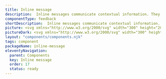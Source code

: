 ```yaml
---
title: Inline message
description:  Inline messages communicate contextual information. They’re positioned inline, close to the element they’re adding context to.
componentType: feedback
shortDescription:  Inline messages communicate contextual information.
picture: <svg xmlns="http://www.w3.org/2000/svg" width="300" height="200" fill="none" aria-labelledby="inlineMessageTitle inlineMessageDesc" role="img"><title id="inlineMessageTitle">Illustration of the inline message component.</title><desc id="inlineMessageDesc">An illustrated inline message component representing inline message component card.</desc><path fill="#EDF2FC" d="M30 66a2 2 0 0 1 2-2h236a2 2 0 0 1 2 2v68a2 2 0 0 1-2 2H32a2 2 0 0 1-2-2V66Z"/><path fill="#36F" d="M28 66a3 3 0 0 1 3-3h237a3 3 0 0 1 3 3h-2a1 1 0 0 0-1-1H32v1h-4Zm243 68a3 3 0 0 1-3 3H31a3 3 0 0 1-3-3h4v1h236a1 1 0 0 0 1-1h2Zm-240 3a3 3 0 0 1-3-3V66a3 3 0 0 1 3-3l1 2v70l-1 2Zm237-74a3 3 0 0 1 3 3v68a3 3 0 0 1-3 3v-2a1 1 0 0 0 1-1V66a1 1 0 0 0-1-1v-2Z"/><path fill="#36F" fill-rule="evenodd" d="M54 96a8 8 0 1 0 0-16 8 8 0 0 0 0 16Zm1.125-11.995a1.125 1.125 0 1 1-2.25 0 1.125 1.125 0 0 1 2.25 0ZM54 86.505a1 1 0 0 1 1 1v4.5a1 1 0 1 1-2 0v-4.5a1 1 0 0 1 1-1Z" clip-rule="evenodd"/><path fill="#1138AD" d="M74 93.328V82.864h1.856v10.464H74ZM78.356 93.328v-7.856h1.52l.128 1.056h.064a6.105 6.105 0 0 1 1.152-.88 2.75 2.75 0 0 1 1.424-.368c.842 0 1.456.272 1.84.816.384.544.576 1.312.576 2.304v4.928h-1.84V88.64c0-.65-.096-1.11-.288-1.376-.192-.267-.507-.4-.944-.4-.342 0-.646.085-.912.256-.256.16-.55.4-.88.72v5.488h-1.84ZM89.1 93.52c-.65 0-1.114-.197-1.391-.592-.267-.395-.4-.933-.4-1.616v-9.28h1.84v9.376c0 .224.042.384.128.48a.382.382 0 0 0 .272.128h.112c.042-.01.101-.021.176-.032l.24 1.376a2.884 2.884 0 0 1-.976.16ZM91.653 93.328v-7.856h1.84v7.856h-1.84Zm.927-9.232c-.33 0-.597-.096-.8-.288-.202-.192-.303-.448-.303-.768 0-.31.1-.56.303-.752.203-.192.47-.288.8-.288.331 0 .598.096.8.288.203.192.305.443.305.752 0 .32-.102.576-.305.768-.202.192-.469.288-.8.288ZM95.84 93.328v-7.856h1.52l.128 1.056h.064a6.105 6.105 0 0 1 1.152-.88 2.75 2.75 0 0 1 1.424-.368c.843 0 1.456.272 1.84.816.384.544.576 1.312.576 2.304v4.928h-1.84V88.64c0-.65-.096-1.11-.288-1.376-.192-.267-.507-.4-.944-.4-.341 0-.645.085-.912.256-.256.16-.55.4-.88.72v5.488h-1.84ZM108.153 93.52c-.725 0-1.381-.16-1.968-.48a3.602 3.602 0 0 1-1.392-1.408c-.341-.619-.512-1.36-.512-2.224 0-.853.171-1.59.512-2.208.352-.619.805-1.093 1.36-1.424a3.356 3.356 0 0 1 1.744-.496c.715 0 1.312.16 1.792.48.48.31.843.747 1.088 1.312.245.555.368 1.2.368 1.936 0 .384-.027.683-.08.896h-4.992c.085.693.336 1.232.752 1.616.416.384.939.576 1.568.576.341 0 .656-.048.944-.144.299-.107.592-.25.88-.432l.624 1.152a5.637 5.637 0 0 1-1.248.608c-.459.16-.939.24-1.44.24Zm-2.096-4.864h3.488c0-.608-.133-1.083-.4-1.424-.267-.352-.667-.528-1.2-.528-.459 0-.869.17-1.232.512-.352.33-.571.81-.656 1.44ZM116.266 93.328V82.864h2.096l1.856 5.12c.117.33.229.672.336 1.024.117.341.229.683.336 1.024h.064c.117-.341.229-.683.336-1.024.106-.352.213-.693.32-1.024l1.808-5.12h2.112v10.464h-1.712v-4.784c0-.33.01-.688.032-1.072l.096-1.184c.042-.395.08-.752.112-1.072h-.064l-.848 2.432-1.712 4.704h-1.104l-1.728-4.704-.832-2.432h-.064c.032.32.064.677.096 1.072.042.395.074.79.096 1.184.032.384.048.741.048 1.072v4.784h-1.68ZM131.388 93.52c-.726 0-1.382-.16-1.969-.48-.586-.33-1.05-.8-1.391-1.408-.342-.619-.513-1.36-.513-2.224 0-.853.171-1.59.513-2.208.352-.619.805-1.093 1.36-1.424a3.354 3.354 0 0 1 1.744-.496c.714 0 1.312.16 1.792.48.48.31.842.747 1.088 1.312.245.555.368 1.2.368 1.936 0 .384-.027.683-.081.896h-4.992c.086.693.337 1.232.753 1.616.416.384.938.576 1.567.576.342 0 .656-.048.944-.144.299-.107.592-.25.88-.432l.625 1.152c-.374.245-.79.448-1.249.608-.458.16-.938.24-1.439.24Zm-2.096-4.864h3.487c0-.608-.133-1.083-.399-1.424-.267-.352-.667-.528-1.2-.528-.459 0-.87.17-1.233.512-.352.33-.57.81-.655 1.44ZM138.329 93.52a4.476 4.476 0 0 1-1.6-.304 5.34 5.34 0 0 1-1.376-.784l.864-1.184c.352.267.704.48 1.056.64.352.16.725.24 1.12.24.427 0 .741-.09.944-.272a.865.865 0 0 0 .304-.672.666.666 0 0 0-.256-.544 2.075 2.075 0 0 0-.624-.384c-.256-.117-.523-.23-.8-.336a8.685 8.685 0 0 1-1.024-.464 2.658 2.658 0 0 1-.816-.72c-.213-.299-.32-.667-.32-1.104 0-.693.256-1.259.768-1.696.512-.437 1.205-.656 2.08-.656.555 0 1.051.096 1.488.288.437.192.816.41 1.136.656l-.848 1.12a3.982 3.982 0 0 0-.848-.48 2.075 2.075 0 0 0-.88-.192c-.395 0-.688.085-.88.256a.758.758 0 0 0-.288.608c0 .31.16.544.48.704.32.16.693.315 1.12.464a6.67 6.67 0 0 1 1.056.48c.341.181.624.421.848.72.235.299.352.693.352 1.184 0 .672-.261 1.248-.784 1.728-.523.47-1.28.704-2.272.704ZM145.219 93.52a4.48 4.48 0 0 1-1.6-.304 5.34 5.34 0 0 1-1.376-.784l.864-1.184c.352.267.704.48 1.056.64.352.16.726.24 1.121.24.426 0 .741-.09.944-.272a.868.868 0 0 0 .304-.672.667.667 0 0 0-.257-.544 2.075 2.075 0 0 0-.624-.384c-.256-.117-.522-.23-.799-.336a8.698 8.698 0 0 1-1.025-.464 2.681 2.681 0 0 1-.816-.72c-.213-.299-.32-.667-.32-1.104 0-.693.257-1.259.769-1.696.512-.437 1.205-.656 2.079-.656.555 0 1.051.096 1.488.288.438.192.816.41 1.136.656l-.848 1.12a3.982 3.982 0 0 0-.848-.48 2.07 2.07 0 0 0-.879-.192c-.395 0-.689.085-.881.256a.757.757 0 0 0-.287.608c0 .31.159.544.479.704.32.16.694.315 1.121.464.362.128.714.288 1.056.48.341.181.624.421.848.72.234.299.351.693.351 1.184 0 .672-.261 1.248-.783 1.728-.523.47-1.281.704-2.273.704ZM151.822 93.52c-.683 0-1.243-.213-1.68-.64-.427-.427-.64-.981-.64-1.664 0-.843.368-1.493 1.104-1.952.736-.47 1.909-.79 3.52-.96-.011-.416-.123-.773-.336-1.072-.203-.31-.571-.464-1.104-.464-.384 0-.763.075-1.136.224-.363.15-.72.33-1.072.544l-.672-1.232a7.864 7.864 0 0 1 1.472-.72 5.087 5.087 0 0 1 1.76-.304c.981 0 1.712.293 2.192.88.491.576.736 1.413.736 2.512v4.656h-1.52l-.128-.864h-.064a5.68 5.68 0 0 1-1.136.752 2.797 2.797 0 0 1-1.296.304Zm.592-1.44c.32 0 .608-.075.864-.224a5.7 5.7 0 0 0 .848-.64v-1.76c-1.067.139-1.808.347-2.224.624-.416.267-.624.597-.624.992 0 .352.107.608.32.768.213.16.485.24.816.24ZM160.904 96.8a5.873 5.873 0 0 1-1.68-.224c-.491-.15-.88-.379-1.168-.688-.277-.299-.416-.677-.416-1.136 0-.65.373-1.21 1.12-1.68v-.064a1.675 1.675 0 0 1-.512-.512c-.128-.213-.192-.48-.192-.8 0-.31.085-.587.256-.832.181-.256.384-.464.608-.624v-.064c-.267-.203-.507-.485-.72-.848a2.478 2.478 0 0 1-.304-1.232c0-.608.144-1.12.432-1.536.288-.416.667-.73 1.136-.944.48-.224.992-.336 1.536-.336.213 0 .416.021.608.064.203.032.384.075.544.128h2.816v1.36h-1.44c.128.15.235.341.32.576.085.224.128.475.128.752 0 .576-.133 1.067-.4 1.472a2.52 2.52 0 0 1-1.072.896 3.607 3.607 0 0 1-2.032.256 2.623 2.623 0 0 1-.544-.16 1.98 1.98 0 0 0-.288.32.837.837 0 0 0-.096.432c0 .224.091.4.272.528.192.128.528.192 1.008.192h1.392c.949 0 1.664.155 2.144.464.491.299.736.79.736 1.472 0 .512-.171.976-.512 1.392-.341.427-.827.763-1.456 1.008s-1.371.368-2.224.368Zm.096-7.12c.373 0 .693-.139.96-.416.267-.277.4-.667.4-1.168 0-.49-.133-.87-.4-1.136a1.252 1.252 0 0 0-.96-.416c-.384 0-.709.133-.976.4s-.4.65-.4 1.152c0 .501.133.89.4 1.168.267.277.592.416.976.416Zm.192 5.92c.629 0 1.141-.128 1.536-.384s.592-.55.592-.88c0-.31-.123-.517-.368-.624-.235-.107-.576-.16-1.024-.16h-1.072c-.427 0-.784-.037-1.072-.112-.405.31-.608.656-.608 1.04 0 .352.181.624.544.816.363.203.853.304 1.472.304ZM169.591 93.52c-.726 0-1.382-.16-1.968-.48a3.602 3.602 0 0 1-1.392-1.408c-.342-.619-.512-1.36-.512-2.224 0-.853.17-1.59.512-2.208.352-.619.805-1.093 1.36-1.424a3.354 3.354 0 0 1 1.744-.496c.714 0 1.312.16 1.792.48.48.31.842.747 1.088 1.312.245.555.368 1.2.368 1.936 0 .384-.027.683-.08.896h-4.992c.085.693.336 1.232.752 1.616.416.384.938.576 1.568.576.341 0 .656-.048.944-.144a4.5 4.5 0 0 0 .88-.432l.624 1.152a5.68 5.68 0 0 1-1.248.608c-.459.16-.939.24-1.44.24Zm-2.096-4.864h3.488c0-.608-.134-1.083-.4-1.424-.267-.352-.667-.528-1.2-.528-.459 0-.87.17-1.232.512-.352.33-.571.81-.656 1.44ZM179.815 93.328v-8.896h-3.024v-1.568h7.904v1.568h-3.024v8.896h-1.856ZM186.277 93.328v-7.856h1.841v7.856h-1.841Zm.928-9.232c-.33 0-.597-.096-.799-.288-.203-.192-.304-.448-.304-.768 0-.31.101-.56.304-.752.202-.192.469-.288.799-.288.331 0 .598.096.801.288.202.192.304.443.304.752 0 .32-.102.576-.304.768-.203.192-.47.288-.801.288ZM193.233 93.52c-.907 0-1.552-.261-1.936-.784-.373-.533-.56-1.221-.56-2.064v-3.744h-1.12v-1.376l1.216-.08.224-2.144h1.536v2.144h2v1.456h-2v3.744c0 .917.368 1.376 1.104 1.376.139 0 .283-.016.432-.048.149-.043.277-.085.384-.128l.32 1.36a5.222 5.222 0 0 1-.736.192 3.7 3.7 0 0 1-.864.096ZM198.038 93.52c-.65 0-1.114-.197-1.392-.592-.266-.395-.4-.933-.4-1.616v-9.28h1.84v9.376c0 .224.043.384.128.48a.384.384 0 0 0 .272.128h.112c.043-.01.102-.021.176-.032l.24 1.376a2.879 2.879 0 0 1-.976.16ZM203.95 93.52c-.725 0-1.381-.16-1.968-.48a3.602 3.602 0 0 1-1.392-1.408c-.341-.619-.512-1.36-.512-2.224 0-.853.171-1.59.512-2.208.352-.619.805-1.093 1.36-1.424a3.356 3.356 0 0 1 1.744-.496c.715 0 1.312.16 1.792.48.48.31.843.747 1.088 1.312.245.555.368 1.2.368 1.936 0 .384-.027.683-.08.896h-4.992c.085.693.336 1.232.752 1.616.416.384.939.576 1.568.576.341 0 .656-.048.944-.144.299-.107.592-.25.88-.432l.624 1.152a5.637 5.637 0 0 1-1.248.608c-.459.16-.939.24-1.44.24Zm-2.096-4.864h3.488c0-.608-.133-1.083-.4-1.424-.267-.352-.667-.528-1.2-.528-.459 0-.869.17-1.232.512-.352.33-.571.81-.656 1.44ZM74 116.516v-9.184h2.296c1.419 0 2.497.397 3.234 1.19.737.784 1.106 1.904 1.106 3.36 0 1.465-.369 2.604-1.106 3.416-.728.812-1.787 1.218-3.178 1.218H74Zm1.162-.952h1.05c1.073 0 1.876-.322 2.408-.966.541-.653.812-1.559.812-2.716 0-1.157-.27-2.044-.812-2.66-.532-.625-1.335-.938-2.408-.938h-1.05v7.28ZM85.26 116.684c-.607 0-1.158-.14-1.653-.42a3.115 3.115 0 0 1-1.176-1.232c-.29-.532-.434-1.167-.434-1.904 0-.747.145-1.386.434-1.918.299-.532.682-.943 1.148-1.232a2.75 2.75 0 0 1 1.47-.434c.868 0 1.536.289 2.002.868.476.579.714 1.353.714 2.324 0 .121-.004.243-.014.364 0 .112-.01.21-.028.294h-4.592c.047.719.27 1.293.672 1.722.41.429.943.644 1.596.644.327 0 .626-.047.896-.14a4.22 4.22 0 0 0 .798-.392l.406.756c-.29.187-.62.35-.994.49-.364.14-.78.21-1.246.21Zm-2.143-4.116h3.64c0-.691-.15-1.213-.448-1.568-.29-.364-.7-.546-1.232-.546-.476 0-.905.187-1.288.56-.373.364-.597.882-.672 1.554ZM91.225 116.684a3.67 3.67 0 0 1-1.386-.266 4.914 4.914 0 0 1-1.148-.672l.574-.77c.298.233.606.429.924.588.317.149.676.224 1.078.224.448 0 .784-.103 1.008-.308.224-.215.336-.467.336-.756a.8.8 0 0 0-.238-.588 1.706 1.706 0 0 0-.588-.392 8.408 8.408 0 0 0-.728-.308c-.318-.121-.63-.257-.938-.406a2.322 2.322 0 0 1-.756-.602c-.196-.252-.294-.569-.294-.952 0-.551.205-1.008.616-1.372.42-.373.998-.56 1.736-.56.42 0 .812.075 1.176.224.364.149.676.331.938.546l-.56.728a3.672 3.672 0 0 0-.728-.434 2.01 2.01 0 0 0-.826-.168c-.43 0-.747.098-.952.294a.94.94 0 0 0-.294.686c0 .215.07.392.21.532.14.131.322.247.546.35l.714.294c.326.121.648.261.966.42.317.149.578.355.784.616.214.252.322.593.322 1.022 0 .364-.098.7-.294 1.008-.187.308-.467.555-.84.742-.364.187-.817.28-1.358.28ZM98 116.684c-.597 0-1.139-.14-1.624-.42a2.957 2.957 0 0 1-1.148-1.218c-.28-.532-.42-1.171-.42-1.918 0-.765.15-1.414.448-1.946.308-.532.71-.938 1.204-1.218a3.291 3.291 0 0 1 1.624-.42c.448 0 .83.079 1.148.238.326.159.606.345.84.56l-.588.756a2.823 2.823 0 0 0-.63-.434 1.55 1.55 0 0 0-.728-.168c-.41 0-.78.112-1.106.336-.317.215-.57.523-.756.924-.177.392-.266.849-.266 1.372 0 .775.191 1.405.574 1.89.392.476.9.714 1.526.714.317 0 .611-.065.882-.196.27-.14.508-.303.714-.49l.504.77a3.78 3.78 0 0 1-1.022.644 3.144 3.144 0 0 1-1.176.224ZM101.697 116.516v-6.804h.952l.098 1.232h.042c.233-.429.518-.77.854-1.022a1.763 1.763 0 0 1 1.078-.378c.27 0 .513.047.728.14l-.224 1.008a1.806 1.806 0 0 0-.658-.112c-.29 0-.593.117-.91.35-.308.233-.579.639-.812 1.218v4.368h-1.148ZM106.55 116.516v-6.804h1.148v6.804h-1.148Zm.588-8.204a.818.818 0 0 1-.56-.196c-.14-.14-.21-.327-.21-.56 0-.224.07-.406.21-.546a.786.786 0 0 1 .56-.21c.224 0 .406.07.546.21.149.14.224.322.224.546 0 .233-.075.42-.224.56a.767.767 0 0 1-.546.196ZM109.995 119.386v-9.674h.952l.098.784h.042a5.298 5.298 0 0 1 1.008-.672c.374-.187.761-.28 1.162-.28.878 0 1.545.317 2.002.952.458.625.686 1.465.686 2.52 0 .765-.14 1.423-.42 1.974-.27.551-.63.971-1.078 1.26a2.566 2.566 0 0 1-1.442.434c-.317 0-.634-.07-.952-.21a4.885 4.885 0 0 1-.938-.574l.028 1.19v2.296h-1.148Zm2.814-3.668c.56 0 1.022-.238 1.386-.714.374-.485.56-1.148.56-1.988 0-.747-.14-1.349-.42-1.806-.27-.467-.728-.7-1.372-.7-.289 0-.583.079-.882.238a5.264 5.264 0 0 0-.938.686v3.57c.308.261.607.448.896.56.29.103.546.154.77.154ZM119.671 116.684c-.728 0-1.237-.21-1.526-.63-.28-.42-.42-.966-.42-1.638v-3.766h-1.008v-.868l1.064-.07.14-1.904h.966v1.904h1.834v.938h-1.834v3.78c0 .42.074.747.224.98.158.224.434.336.826.336.121 0 .252-.019.392-.056l.378-.126.224.868a5.013 5.013 0 0 1-.616.168c-.215.056-.43.084-.644.084ZM122.259 116.516v-6.804h1.148v6.804h-1.148Zm.588-8.204a.818.818 0 0 1-.56-.196c-.14-.14-.21-.327-.21-.56 0-.224.07-.406.21-.546a.786.786 0 0 1 .56-.21c.224 0 .406.07.546.21.149.14.224.322.224.546 0 .233-.075.42-.224.56a.767.767 0 0 1-.546.196ZM128.35 116.684c-.55 0-1.068-.14-1.554-.42-.476-.28-.863-.686-1.162-1.218-.289-.532-.434-1.171-.434-1.918 0-.765.145-1.414.434-1.946.299-.532.686-.938 1.162-1.218a3.063 3.063 0 0 1 1.554-.42c.56 0 1.078.14 1.554.42.476.28.859.686 1.148 1.218.299.532.448 1.181.448 1.946 0 .747-.149 1.386-.448 1.918a3.079 3.079 0 0 1-1.148 1.218 3.01 3.01 0 0 1-1.554.42Zm0-.952c.588 0 1.06-.238 1.414-.714.364-.485.546-1.115.546-1.89 0-.784-.182-1.419-.546-1.904-.354-.485-.826-.728-1.414-.728-.578 0-1.05.243-1.414.728-.364.485-.546 1.12-.546 1.904 0 .775.182 1.405.546 1.89.364.476.836.714 1.414.714ZM133.292 116.516v-6.804h.952l.098.98h.042a5.222 5.222 0 0 1 1.036-.812 2.33 2.33 0 0 1 1.246-.336c.719 0 1.242.229 1.568.686.336.448.504 1.106.504 1.974v4.312h-1.148v-4.158c0-.635-.102-1.097-.308-1.386-.205-.289-.532-.434-.98-.434a1.72 1.72 0 0 0-.938.266 6.15 6.15 0 0 0-.924.784v4.928h-1.148ZM145.893 116.684c-.728 0-1.236-.21-1.526-.63-.28-.42-.42-.966-.42-1.638v-3.766h-1.008v-.868l1.064-.07.14-1.904h.966v1.904h1.834v.938h-1.834v3.78c0 .42.075.747.224.98.159.224.434.336.826.336.122 0 .252-.019.392-.056l.378-.126.224.868a4.964 4.964 0 0 1-.616.168 2.536 2.536 0 0 1-.644.084ZM151.048 116.684c-.606 0-1.157-.14-1.652-.42a3.125 3.125 0 0 1-1.176-1.232c-.289-.532-.434-1.167-.434-1.904 0-.747.145-1.386.434-1.918.299-.532.682-.943 1.148-1.232a2.752 2.752 0 0 1 1.47-.434c.868 0 1.536.289 2.002.868.476.579.714 1.353.714 2.324 0 .121-.004.243-.014.364 0 .112-.009.21-.028.294h-4.592c.047.719.271 1.293.672 1.722.411.429.943.644 1.596.644.327 0 .626-.047.896-.14a4.22 4.22 0 0 0 .798-.392l.406.756c-.289.187-.62.35-.994.49-.364.14-.779.21-1.246.21Zm-2.142-4.116h3.64c0-.691-.149-1.213-.448-1.568-.289-.364-.7-.546-1.232-.546-.476 0-.905.187-1.288.56-.373.364-.597.882-.672 1.554ZM154.188 116.516l2.226-3.556-2.058-3.248h1.246l.91 1.498c.103.177.21.364.322.56.112.196.229.387.35.574h.056c.103-.187.205-.378.308-.574.103-.196.205-.383.308-.56l.826-1.498h1.204l-2.058 3.374 2.212 3.43h-1.246l-.994-1.582-.364-.616a12.71 12.71 0 0 0-.378-.602h-.056c-.121.196-.238.397-.35.602-.112.196-.224.401-.336.616l-.924 1.582h-1.204ZM163.188 116.684c-.728 0-1.236-.21-1.526-.63-.28-.42-.42-.966-.42-1.638v-3.766h-1.008v-.868l1.064-.07.14-1.904h.966v1.904h1.834v.938h-1.834v3.78c0 .42.075.747.224.98.159.224.434.336.826.336.122 0 .252-.019.392-.056l.378-.126.224.868a4.964 4.964 0 0 1-.616.168 2.536 2.536 0 0 1-.644.084Z"/></svg>
pictureDark: <svg xmlns="http://www.w3.org/2000/svg" width="300" height="200" fill="none" aria-labelledby="inlineMessageDarkTitle inlineMessageDarkDesc" role="img"><title id="inlineMessageDarkTitle">Illustration of the inline message component.</title><desc id="inlineMessageDarkDesc">An illustrated inline message component representing inline message component card.</desc><path fill="#36F" fill-opacity=".32" d="M30 66a2 2 0 0 1 2-2h236a2 2 0 0 1 2 2v68a2 2 0 0 1-2 2H32a2 2 0 0 1-2-2V66Z"/><path fill="#5985FF" d="M28 66a3 3 0 0 1 3-3h237a3 3 0 0 1 3 3h-2a1 1 0 0 0-1-1H32v1h-4Zm243 68a3 3 0 0 1-3 3H31a3 3 0 0 1-3-3h4v1h236a1 1 0 0 0 1-1h2Zm-240 3a3 3 0 0 1-3-3V66a3 3 0 0 1 3-3l1 2v70l-1 2Zm237-74a3 3 0 0 1 3 3v68a3 3 0 0 1-3 3v-2a1 1 0 0 0 1-1V66a1 1 0 0 0-1-1v-2Z"/><path fill="#5985FF" fill-rule="evenodd" d="M54 96a8 8 0 1 0 0-16 8 8 0 0 0 0 16Zm1.125-11.995a1.125 1.125 0 1 1-2.25 0 1.125 1.125 0 0 1 2.25 0ZM54 86.505a1 1 0 0 1 1 1v4.5a1 1 0 1 1-2 0v-4.5a1 1 0 0 1 1-1Z" clip-rule="evenodd"/><path fill="#CCDBFF" d="M74 93.328V82.864h1.856v10.464H74ZM78.356 93.328v-7.856h1.52l.128 1.056h.064a6.105 6.105 0 0 1 1.152-.88 2.75 2.75 0 0 1 1.424-.368c.842 0 1.456.272 1.84.816.384.544.576 1.312.576 2.304v4.928h-1.84V88.64c0-.65-.096-1.11-.288-1.376-.192-.267-.507-.4-.944-.4-.342 0-.646.085-.912.256-.256.16-.55.4-.88.72v5.488h-1.84ZM89.1 93.52c-.65 0-1.114-.197-1.391-.592-.267-.395-.4-.933-.4-1.616v-9.28h1.84v9.376c0 .224.042.384.128.48a.382.382 0 0 0 .272.128h.112c.042-.01.101-.021.176-.032l.24 1.376a2.884 2.884 0 0 1-.976.16ZM91.653 93.328v-7.856h1.84v7.856h-1.84Zm.927-9.232c-.33 0-.597-.096-.8-.288-.202-.192-.303-.448-.303-.768 0-.31.1-.56.303-.752.203-.192.47-.288.8-.288.331 0 .598.096.8.288.203.192.305.443.305.752 0 .32-.102.576-.305.768-.202.192-.469.288-.8.288ZM95.84 93.328v-7.856h1.52l.128 1.056h.064a6.105 6.105 0 0 1 1.152-.88 2.75 2.75 0 0 1 1.424-.368c.843 0 1.456.272 1.84.816.384.544.576 1.312.576 2.304v4.928h-1.84V88.64c0-.65-.096-1.11-.288-1.376-.192-.267-.507-.4-.944-.4-.341 0-.645.085-.912.256-.256.16-.55.4-.88.72v5.488h-1.84ZM108.153 93.52c-.725 0-1.381-.16-1.968-.48a3.602 3.602 0 0 1-1.392-1.408c-.341-.619-.512-1.36-.512-2.224 0-.853.171-1.59.512-2.208.352-.619.805-1.093 1.36-1.424a3.356 3.356 0 0 1 1.744-.496c.715 0 1.312.16 1.792.48.48.31.843.747 1.088 1.312.245.555.368 1.2.368 1.936 0 .384-.027.683-.08.896h-4.992c.085.693.336 1.232.752 1.616.416.384.939.576 1.568.576.341 0 .656-.048.944-.144.299-.107.592-.25.88-.432l.624 1.152a5.637 5.637 0 0 1-1.248.608c-.459.16-.939.24-1.44.24Zm-2.096-4.864h3.488c0-.608-.133-1.083-.4-1.424-.267-.352-.667-.528-1.2-.528-.459 0-.869.17-1.232.512-.352.33-.571.81-.656 1.44ZM116.266 93.328V82.864h2.096l1.856 5.12c.117.33.229.672.336 1.024.117.341.229.683.336 1.024h.064c.117-.341.229-.683.336-1.024.106-.352.213-.693.32-1.024l1.808-5.12h2.112v10.464h-1.712v-4.784c0-.33.01-.688.032-1.072l.096-1.184c.042-.395.08-.752.112-1.072h-.064l-.848 2.432-1.712 4.704h-1.104l-1.728-4.704-.832-2.432h-.064c.032.32.064.677.096 1.072.042.395.074.79.096 1.184.032.384.048.741.048 1.072v4.784h-1.68ZM131.388 93.52c-.726 0-1.382-.16-1.969-.48-.586-.33-1.05-.8-1.391-1.408-.342-.619-.513-1.36-.513-2.224 0-.853.171-1.59.513-2.208.352-.619.805-1.093 1.36-1.424a3.354 3.354 0 0 1 1.744-.496c.714 0 1.312.16 1.792.48.48.31.842.747 1.088 1.312.245.555.368 1.2.368 1.936 0 .384-.027.683-.081.896h-4.992c.086.693.337 1.232.753 1.616.416.384.938.576 1.567.576.342 0 .656-.048.944-.144.299-.107.592-.25.88-.432l.625 1.152c-.374.245-.79.448-1.249.608-.458.16-.938.24-1.439.24Zm-2.096-4.864h3.487c0-.608-.133-1.083-.399-1.424-.267-.352-.667-.528-1.2-.528-.459 0-.87.17-1.233.512-.352.33-.57.81-.655 1.44ZM138.329 93.52a4.476 4.476 0 0 1-1.6-.304 5.34 5.34 0 0 1-1.376-.784l.864-1.184c.352.267.704.48 1.056.64.352.16.725.24 1.12.24.427 0 .741-.09.944-.272a.865.865 0 0 0 .304-.672.666.666 0 0 0-.256-.544 2.075 2.075 0 0 0-.624-.384c-.256-.117-.523-.23-.8-.336a8.685 8.685 0 0 1-1.024-.464 2.658 2.658 0 0 1-.816-.72c-.213-.299-.32-.667-.32-1.104 0-.693.256-1.259.768-1.696.512-.437 1.205-.656 2.08-.656.555 0 1.051.096 1.488.288.437.192.816.41 1.136.656l-.848 1.12a3.982 3.982 0 0 0-.848-.48 2.075 2.075 0 0 0-.88-.192c-.395 0-.688.085-.88.256a.758.758 0 0 0-.288.608c0 .31.16.544.48.704.32.16.693.315 1.12.464a6.67 6.67 0 0 1 1.056.48c.341.181.624.421.848.72.235.299.352.693.352 1.184 0 .672-.261 1.248-.784 1.728-.523.47-1.28.704-2.272.704ZM145.219 93.52a4.48 4.48 0 0 1-1.6-.304 5.34 5.34 0 0 1-1.376-.784l.864-1.184c.352.267.704.48 1.056.64.352.16.726.24 1.121.24.426 0 .741-.09.944-.272a.868.868 0 0 0 .304-.672.667.667 0 0 0-.257-.544 2.075 2.075 0 0 0-.624-.384c-.256-.117-.522-.23-.799-.336a8.698 8.698 0 0 1-1.025-.464 2.681 2.681 0 0 1-.816-.72c-.213-.299-.32-.667-.32-1.104 0-.693.257-1.259.769-1.696.512-.437 1.205-.656 2.079-.656.555 0 1.051.096 1.488.288.438.192.816.41 1.136.656l-.848 1.12a3.982 3.982 0 0 0-.848-.48 2.07 2.07 0 0 0-.879-.192c-.395 0-.689.085-.881.256a.757.757 0 0 0-.287.608c0 .31.159.544.479.704.32.16.694.315 1.121.464.362.128.714.288 1.056.48.341.181.624.421.848.72.234.299.351.693.351 1.184 0 .672-.261 1.248-.783 1.728-.523.47-1.281.704-2.273.704ZM151.822 93.52c-.683 0-1.243-.213-1.68-.64-.427-.427-.64-.981-.64-1.664 0-.843.368-1.493 1.104-1.952.736-.47 1.909-.79 3.52-.96-.011-.416-.123-.773-.336-1.072-.203-.31-.571-.464-1.104-.464-.384 0-.763.075-1.136.224-.363.15-.72.33-1.072.544l-.672-1.232a7.864 7.864 0 0 1 1.472-.72 5.087 5.087 0 0 1 1.76-.304c.981 0 1.712.293 2.192.88.491.576.736 1.413.736 2.512v4.656h-1.52l-.128-.864h-.064a5.68 5.68 0 0 1-1.136.752 2.797 2.797 0 0 1-1.296.304Zm.592-1.44c.32 0 .608-.075.864-.224a5.7 5.7 0 0 0 .848-.64v-1.76c-1.067.139-1.808.347-2.224.624-.416.267-.624.597-.624.992 0 .352.107.608.32.768.213.16.485.24.816.24ZM160.904 96.8a5.873 5.873 0 0 1-1.68-.224c-.491-.15-.88-.379-1.168-.688-.277-.299-.416-.677-.416-1.136 0-.65.373-1.21 1.12-1.68v-.064a1.675 1.675 0 0 1-.512-.512c-.128-.213-.192-.48-.192-.8 0-.31.085-.587.256-.832.181-.256.384-.464.608-.624v-.064c-.267-.203-.507-.485-.72-.848a2.478 2.478 0 0 1-.304-1.232c0-.608.144-1.12.432-1.536.288-.416.667-.73 1.136-.944.48-.224.992-.336 1.536-.336.213 0 .416.021.608.064.203.032.384.075.544.128h2.816v1.36h-1.44c.128.15.235.341.32.576.085.224.128.475.128.752 0 .576-.133 1.067-.4 1.472a2.52 2.52 0 0 1-1.072.896 3.607 3.607 0 0 1-2.032.256 2.623 2.623 0 0 1-.544-.16 1.98 1.98 0 0 0-.288.32.837.837 0 0 0-.096.432c0 .224.091.4.272.528.192.128.528.192 1.008.192h1.392c.949 0 1.664.155 2.144.464.491.299.736.79.736 1.472 0 .512-.171.976-.512 1.392-.341.427-.827.763-1.456 1.008s-1.371.368-2.224.368Zm.096-7.12c.373 0 .693-.139.96-.416.267-.277.4-.667.4-1.168 0-.49-.133-.87-.4-1.136a1.252 1.252 0 0 0-.96-.416c-.384 0-.709.133-.976.4s-.4.65-.4 1.152c0 .501.133.89.4 1.168.267.277.592.416.976.416Zm.192 5.92c.629 0 1.141-.128 1.536-.384s.592-.55.592-.88c0-.31-.123-.517-.368-.624-.235-.107-.576-.16-1.024-.16h-1.072c-.427 0-.784-.037-1.072-.112-.405.31-.608.656-.608 1.04 0 .352.181.624.544.816.363.203.853.304 1.472.304ZM169.591 93.52c-.726 0-1.382-.16-1.968-.48a3.602 3.602 0 0 1-1.392-1.408c-.342-.619-.512-1.36-.512-2.224 0-.853.17-1.59.512-2.208.352-.619.805-1.093 1.36-1.424a3.354 3.354 0 0 1 1.744-.496c.714 0 1.312.16 1.792.48.48.31.842.747 1.088 1.312.245.555.368 1.2.368 1.936 0 .384-.027.683-.08.896h-4.992c.085.693.336 1.232.752 1.616.416.384.938.576 1.568.576.341 0 .656-.048.944-.144a4.5 4.5 0 0 0 .88-.432l.624 1.152a5.68 5.68 0 0 1-1.248.608c-.459.16-.939.24-1.44.24Zm-2.096-4.864h3.488c0-.608-.134-1.083-.4-1.424-.267-.352-.667-.528-1.2-.528-.459 0-.87.17-1.232.512-.352.33-.571.81-.656 1.44ZM179.815 93.328v-8.896h-3.024v-1.568h7.904v1.568h-3.024v8.896h-1.856ZM186.277 93.328v-7.856h1.841v7.856h-1.841Zm.928-9.232c-.33 0-.597-.096-.799-.288-.203-.192-.304-.448-.304-.768 0-.31.101-.56.304-.752.202-.192.469-.288.799-.288.331 0 .598.096.801.288.202.192.304.443.304.752 0 .32-.102.576-.304.768-.203.192-.47.288-.801.288ZM193.233 93.52c-.907 0-1.552-.261-1.936-.784-.373-.533-.56-1.221-.56-2.064v-3.744h-1.12v-1.376l1.216-.08.224-2.144h1.536v2.144h2v1.456h-2v3.744c0 .917.368 1.376 1.104 1.376.139 0 .283-.016.432-.048.149-.043.277-.085.384-.128l.32 1.36a5.222 5.222 0 0 1-.736.192 3.7 3.7 0 0 1-.864.096ZM198.038 93.52c-.65 0-1.114-.197-1.392-.592-.266-.395-.4-.933-.4-1.616v-9.28h1.84v9.376c0 .224.043.384.128.48a.384.384 0 0 0 .272.128h.112c.043-.01.102-.021.176-.032l.24 1.376a2.879 2.879 0 0 1-.976.16ZM203.95 93.52c-.725 0-1.381-.16-1.968-.48a3.602 3.602 0 0 1-1.392-1.408c-.341-.619-.512-1.36-.512-2.224 0-.853.171-1.59.512-2.208.352-.619.805-1.093 1.36-1.424a3.356 3.356 0 0 1 1.744-.496c.715 0 1.312.16 1.792.48.48.31.843.747 1.088 1.312.245.555.368 1.2.368 1.936 0 .384-.027.683-.08.896h-4.992c.085.693.336 1.232.752 1.616.416.384.939.576 1.568.576.341 0 .656-.048.944-.144.299-.107.592-.25.88-.432l.624 1.152a5.637 5.637 0 0 1-1.248.608c-.459.16-.939.24-1.44.24Zm-2.096-4.864h3.488c0-.608-.133-1.083-.4-1.424-.267-.352-.667-.528-1.2-.528-.459 0-.869.17-1.232.512-.352.33-.571.81-.656 1.44ZM74 116.516v-9.184h2.296c1.419 0 2.497.397 3.234 1.19.737.784 1.106 1.904 1.106 3.36 0 1.465-.369 2.604-1.106 3.416-.728.812-1.787 1.218-3.178 1.218H74Zm1.162-.952h1.05c1.073 0 1.876-.322 2.408-.966.541-.653.812-1.559.812-2.716 0-1.157-.27-2.044-.812-2.66-.532-.625-1.335-.938-2.408-.938h-1.05v7.28ZM85.26 116.684c-.607 0-1.158-.14-1.653-.42a3.115 3.115 0 0 1-1.176-1.232c-.29-.532-.434-1.167-.434-1.904 0-.747.145-1.386.434-1.918.299-.532.682-.943 1.148-1.232a2.75 2.75 0 0 1 1.47-.434c.868 0 1.536.289 2.002.868.476.579.714 1.353.714 2.324 0 .121-.004.243-.014.364 0 .112-.01.21-.028.294h-4.592c.047.719.27 1.293.672 1.722.41.429.943.644 1.596.644.327 0 .626-.047.896-.14a4.22 4.22 0 0 0 .798-.392l.406.756c-.29.187-.62.35-.994.49-.364.14-.78.21-1.246.21Zm-2.143-4.116h3.64c0-.691-.15-1.213-.448-1.568-.29-.364-.7-.546-1.232-.546-.476 0-.905.187-1.288.56-.373.364-.597.882-.672 1.554ZM91.225 116.684a3.67 3.67 0 0 1-1.386-.266 4.914 4.914 0 0 1-1.148-.672l.574-.77c.298.233.606.429.924.588.317.149.676.224 1.078.224.448 0 .784-.103 1.008-.308.224-.215.336-.467.336-.756a.8.8 0 0 0-.238-.588 1.706 1.706 0 0 0-.588-.392 8.408 8.408 0 0 0-.728-.308c-.318-.121-.63-.257-.938-.406a2.322 2.322 0 0 1-.756-.602c-.196-.252-.294-.569-.294-.952 0-.551.205-1.008.616-1.372.42-.373.998-.56 1.736-.56.42 0 .812.075 1.176.224.364.149.676.331.938.546l-.56.728a3.672 3.672 0 0 0-.728-.434 2.01 2.01 0 0 0-.826-.168c-.43 0-.747.098-.952.294a.94.94 0 0 0-.294.686c0 .215.07.392.21.532.14.131.322.247.546.35l.714.294c.326.121.648.261.966.42.317.149.578.355.784.616.214.252.322.593.322 1.022 0 .364-.098.7-.294 1.008-.187.308-.467.555-.84.742-.364.187-.817.28-1.358.28ZM98 116.684c-.597 0-1.139-.14-1.624-.42a2.957 2.957 0 0 1-1.148-1.218c-.28-.532-.42-1.171-.42-1.918 0-.765.15-1.414.448-1.946.308-.532.71-.938 1.204-1.218a3.291 3.291 0 0 1 1.624-.42c.448 0 .83.079 1.148.238.326.159.606.345.84.56l-.588.756a2.823 2.823 0 0 0-.63-.434 1.55 1.55 0 0 0-.728-.168c-.41 0-.78.112-1.106.336-.317.215-.57.523-.756.924-.177.392-.266.849-.266 1.372 0 .775.191 1.405.574 1.89.392.476.9.714 1.526.714.317 0 .611-.065.882-.196.27-.14.508-.303.714-.49l.504.77a3.78 3.78 0 0 1-1.022.644 3.144 3.144 0 0 1-1.176.224ZM101.697 116.516v-6.804h.952l.098 1.232h.042c.233-.429.518-.77.854-1.022a1.763 1.763 0 0 1 1.078-.378c.27 0 .513.047.728.14l-.224 1.008a1.806 1.806 0 0 0-.658-.112c-.29 0-.593.117-.91.35-.308.233-.579.639-.812 1.218v4.368h-1.148ZM106.55 116.516v-6.804h1.148v6.804h-1.148Zm.588-8.204a.818.818 0 0 1-.56-.196c-.14-.14-.21-.327-.21-.56 0-.224.07-.406.21-.546a.786.786 0 0 1 .56-.21c.224 0 .406.07.546.21.149.14.224.322.224.546 0 .233-.075.42-.224.56a.767.767 0 0 1-.546.196ZM109.995 119.386v-9.674h.952l.098.784h.042a5.298 5.298 0 0 1 1.008-.672c.374-.187.761-.28 1.162-.28.878 0 1.545.317 2.002.952.458.625.686 1.465.686 2.52 0 .765-.14 1.423-.42 1.974-.27.551-.63.971-1.078 1.26a2.566 2.566 0 0 1-1.442.434c-.317 0-.634-.07-.952-.21a4.885 4.885 0 0 1-.938-.574l.028 1.19v2.296h-1.148Zm2.814-3.668c.56 0 1.022-.238 1.386-.714.374-.485.56-1.148.56-1.988 0-.747-.14-1.349-.42-1.806-.27-.467-.728-.7-1.372-.7-.289 0-.583.079-.882.238a5.264 5.264 0 0 0-.938.686v3.57c.308.261.607.448.896.56.29.103.546.154.77.154ZM119.671 116.684c-.728 0-1.237-.21-1.526-.63-.28-.42-.42-.966-.42-1.638v-3.766h-1.008v-.868l1.064-.07.14-1.904h.966v1.904h1.834v.938h-1.834v3.78c0 .42.074.747.224.98.158.224.434.336.826.336.121 0 .252-.019.392-.056l.378-.126.224.868a5.013 5.013 0 0 1-.616.168c-.215.056-.43.084-.644.084ZM122.259 116.516v-6.804h1.148v6.804h-1.148Zm.588-8.204a.818.818 0 0 1-.56-.196c-.14-.14-.21-.327-.21-.56 0-.224.07-.406.21-.546a.786.786 0 0 1 .56-.21c.224 0 .406.07.546.21.149.14.224.322.224.546 0 .233-.075.42-.224.56a.767.767 0 0 1-.546.196ZM128.35 116.684c-.55 0-1.068-.14-1.554-.42-.476-.28-.863-.686-1.162-1.218-.289-.532-.434-1.171-.434-1.918 0-.765.145-1.414.434-1.946.299-.532.686-.938 1.162-1.218a3.063 3.063 0 0 1 1.554-.42c.56 0 1.078.14 1.554.42.476.28.859.686 1.148 1.218.299.532.448 1.181.448 1.946 0 .747-.149 1.386-.448 1.918a3.079 3.079 0 0 1-1.148 1.218 3.01 3.01 0 0 1-1.554.42Zm0-.952c.588 0 1.06-.238 1.414-.714.364-.485.546-1.115.546-1.89 0-.784-.182-1.419-.546-1.904-.354-.485-.826-.728-1.414-.728-.578 0-1.05.243-1.414.728-.364.485-.546 1.12-.546 1.904 0 .775.182 1.405.546 1.89.364.476.836.714 1.414.714ZM133.292 116.516v-6.804h.952l.098.98h.042a5.222 5.222 0 0 1 1.036-.812 2.33 2.33 0 0 1 1.246-.336c.719 0 1.242.229 1.568.686.336.448.504 1.106.504 1.974v4.312h-1.148v-4.158c0-.635-.102-1.097-.308-1.386-.205-.289-.532-.434-.98-.434a1.72 1.72 0 0 0-.938.266 6.15 6.15 0 0 0-.924.784v4.928h-1.148ZM145.893 116.684c-.728 0-1.236-.21-1.526-.63-.28-.42-.42-.966-.42-1.638v-3.766h-1.008v-.868l1.064-.07.14-1.904h.966v1.904h1.834v.938h-1.834v3.78c0 .42.075.747.224.98.159.224.434.336.826.336.122 0 .252-.019.392-.056l.378-.126.224.868a4.964 4.964 0 0 1-.616.168 2.536 2.536 0 0 1-.644.084ZM151.048 116.684c-.606 0-1.157-.14-1.652-.42a3.125 3.125 0 0 1-1.176-1.232c-.289-.532-.434-1.167-.434-1.904 0-.747.145-1.386.434-1.918.299-.532.682-.943 1.148-1.232a2.752 2.752 0 0 1 1.47-.434c.868 0 1.536.289 2.002.868.476.579.714 1.353.714 2.324 0 .121-.004.243-.014.364 0 .112-.009.21-.028.294h-4.592c.047.719.271 1.293.672 1.722.411.429.943.644 1.596.644.327 0 .626-.047.896-.14a4.22 4.22 0 0 0 .798-.392l.406.756c-.289.187-.62.35-.994.49-.364.14-.779.21-1.246.21Zm-2.142-4.116h3.64c0-.691-.149-1.213-.448-1.568-.289-.364-.7-.546-1.232-.546-.476 0-.905.187-1.288.56-.373.364-.597.882-.672 1.554ZM154.188 116.516l2.226-3.556-2.058-3.248h1.246l.91 1.498c.103.177.21.364.322.56.112.196.229.387.35.574h.056c.103-.187.205-.378.308-.574.103-.196.205-.383.308-.56l.826-1.498h1.204l-2.058 3.374 2.212 3.43h-1.246l-.994-1.582-.364-.616a12.71 12.71 0 0 0-.378-.602h-.056c-.121.196-.238.397-.35.602-.112.196-.224.401-.336.616l-.924 1.582h-1.204ZM163.188 116.684c-.728 0-1.236-.21-1.526-.63-.28-.42-.42-.966-.42-1.638v-3.766h-1.008v-.868l1.064-.07.14-1.904h.966v1.904h1.834v.938h-1.834v3.78c0 .42.075.747.224.98.159.224.434.336.826.336.122 0 .252-.019.392-.056l.378-.126.224.868a4.964 4.964 0 0 1-.616.168 2.536 2.536 0 0 1-.644.084Z"/></svg>
layout: "components/components.njk"
tags: component
packageName: inline-message
eleventyNavigation:
  parent: Components
  key: Inline message
  order: 17
  status: ready
---
```


